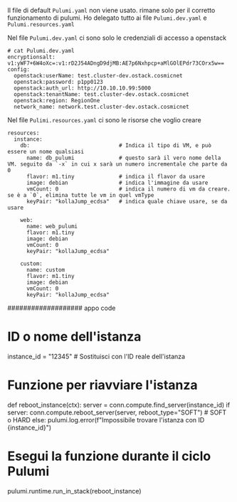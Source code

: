 Il file di default `Pulumi.yaml` non viene usato. rimane solo per il corretto funzionamento di pulumi.
Ho delegato tutto ai file `Pulumi.dev.yaml` e `Pulumi.resources.yaml`


Nel file `Pulumi.dev.yaml` ci sono solo le credenziali di accesso a openstack

```
# cat Pulumi.dev.yaml 
encryptionsalt: v1:yWF7+6W4oXc=:v1:rD2J54ADngD9djMB:AE7p6Nxhpcp+aMlGOlEPdr73COrx5w==
config:
  openstack:userName: test.cluster-dev.ostack.cosmicnet
  openstack:password: p1pp0123
  openstack:auth_url: http://10.10.10.99:5000
  openstack:tenantName: test.cluster-dev.ostack.cosmicnet
  openstack:region: RegionOne
  network_name: network.test.cluster-dev.ostack.cosmicnet
```

Nel file `Pulimi.resources.yaml` ci sono le risorse che voglio creare

```
resources:
  instance:
    db:                            # Indica il tipo di VM, e può essere un nome qualsiasi
      name: db_pulumi              # questo sarà il vero nome della VM. seguito da `-x` in cui x sarà un numero incrementale che parte da 0
      flavor: m1.tiny              # indica il flavor da usare
      image: debian                # indica l'immagine da usare
      vmCount: 0                   # indica il numero di vm da creare. se è a `0`, elimina tutte le vm in quel vmType
      keyPair: "kollaJump_ecdsa"   # indica quale chiave usare, se da usare
   
    web:
      name: web_pulumi
      flavor: m1.tiny
      image: debian
      vmCount: 0
      keyPair: "kollaJump_ecdsa"

    custom:
      name: custom
      flavor: m1.tiny
      image: debian
      vmCount: 0
      keyPair: "kollaJump_ecdsa"
```




################### appo code
# ID o nome dell'istanza
instance_id = "12345"  # Sostituisci con l'ID reale dell'istanza

# Funzione per riavviare l'istanza
def reboot_instance(ctx):
    server = conn.compute.find_server(instance_id)
    if server:
        conn.compute.reboot_server(server, reboot_type="SOFT")  # SOFT o HARD
    else:
        pulumi.log.error(f"Impossibile trovare l'istanza con ID {instance_id}")

# Esegui la funzione durante il ciclo Pulumi
pulumi.runtime.run_in_stack(reboot_instance)


